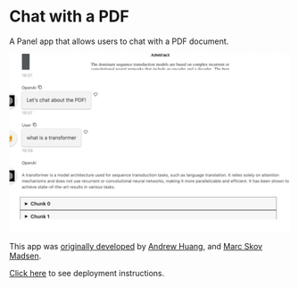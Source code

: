 # Chat with a PDF

A Panel app that allows users to chat with a PDF document.

![](screenshot.webp)

This app was [originally developed](https://github.com/holoviz-topics/panel-chat-examples/blob/main/docs/examples/langchain/langchain_pdf_assistant.py) by [Andrew Huang](https://github.com/ahuang11),
and [Marc Skov Madsen](https://github.com/MarcSkovMadsen).

[Click here](https://docs.cloud.ploomber.io/en/latest/apps/panel.html) to see deployment instructions.
